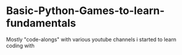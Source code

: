 # Basic-Python-Games-to-learn-fundamentals
Mostly "code-alongs" with various youtube channels i started to learn coding with
